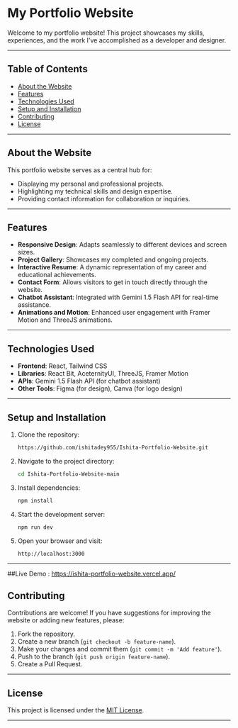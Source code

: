 # My Portfolio Website

Welcome to my portfolio website! This project showcases my skills, experiences, and the work I've accomplished as a developer and designer.

---

## Table of Contents

* [About the Website](#about-the-website)
* [Features](#features)
* [Technologies Used](#technologies-used)
* [Setup and Installation](#setup-and-installation)
* [Contributing](#contributing)
* [License](#license)

---

## About the Website

This portfolio website serves as a central hub for:

* Displaying my personal and professional projects.
* Highlighting my technical skills and design expertise.
* Providing contact information for collaboration or inquiries.

---

## Features

* **Responsive Design**: Adapts seamlessly to different devices and screen sizes.
* **Project Gallery**: Showcases my completed and ongoing projects.
* **Interactive Resume**: A dynamic representation of my career and educational achievements.
* **Contact Form**: Allows visitors to get in touch directly through the website.
* **Chatbot Assistant**: Integrated with Gemini 1.5 Flash API for real-time assistance.
* **Animations and Motion**: Enhanced user engagement with Framer Motion and ThreeJS animations.

---

## Technologies Used

* **Frontend**: React, Tailwind CSS
* **Libraries**: React Bit, AceternityUI, ThreeJS, Framer Motion
* **APIs**: Gemini 1.5 Flash API (for chatbot assistant)
* **Other Tools**: Figma (for design), Canva (for logo design)

---

## Setup and Installation

1. Clone the repository:

   ```bash
   https://github.com/ishitadey955/Ishita-Portfolio-Website.git
   ```

2. Navigate to the project directory:

   ```bash
   cd Ishita-Portfolio-Website-main
   ```

3. Install dependencies:

   ```bash
   npm install
   ```

4. Start the development server:

   ```bash
   npm run dev
   ```

5. Open your browser and visit:

   ```
   http://localhost:3000
   ```

---
##Live Demo : https://ishita-portfolio-website.vercel.app/

## Contributing

Contributions are welcome! If you have suggestions for improving the website or adding new features, please:

1. Fork the repository.
2. Create a new branch (`git checkout -b feature-name`).
3. Make your changes and commit them (`git commit -m 'Add feature'`).
4. Push to the branch (`git push origin feature-name`).
5. Create a Pull Request.

---

## License

This project is licensed under the [MIT License](LICENSE).

---


